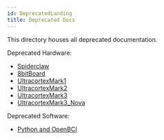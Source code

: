 ```yaml
---
id: DeprecatedLanding
title: Deprecated Docs
---
```


This directory houses all deprecated documentation.

Deprecated Hardware:
- [Spiderclaw](09Deprecated/02-Spiderclaw.md)
- [8bitBoard](09Deprecated/03-8bitBoard.md)
- [UltracortexMark1](09Deprecated/04-UltracortexMark1.md)
- [UltracortexMark2](09Deprecated/05-UltracortexMark2.md)
- [UltracortexMark3](09Deprecated/06-UltracortexMark3.md)
- [UltracortexMark3_Nova](09Deprecated/07-UltracortexMark3_Nova.md)

Deprecated Software:
- [Python and OpenBCI](09Deprecated/08-OpenBCI_Python.md)
